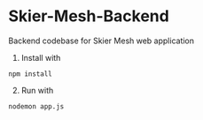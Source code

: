 # Skier-Mesh-Backend
Backend codebase for Skier Mesh web application

1. Install with

```
npm install
```

2. Run with

```
nodemon app.js
```
